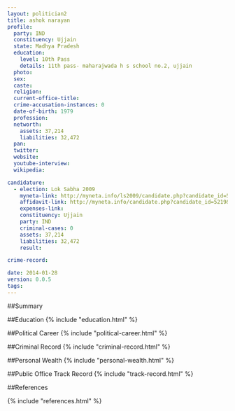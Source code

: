```yaml
---
layout: politician2
title: ashok narayan
profile: 
  party: IND
  constituency: Ujjain
  state: Madhya Pradesh
  education: 
    level: 10th Pass
    details: 11th pass- maharajwada h s school no.2, ujjain
  photo: 
  sex: 
  caste: 
  religion: 
  current-office-title: 
  crime-accusation-instances: 0
  date-of-birth: 1979
  profession: 
  networth: 
    assets: 37,214
    liabilities: 32,472
  pan: 
  twitter: 
  website: 
  youtube-interview: 
  wikipedia: 

candidature: 
  - election: Lok Sabha 2009
    myneta-link: http://myneta.info/ls2009/candidate.php?candidate_id=5219
    affidavit-link: http://myneta.info/candidate.php?candidate_id=5219&scan=original
    expenses-link: 
    constituency: Ujjain 
    party: IND
    criminal-cases: 0
    assets: 37,214
    liabilities: 32,472
    result:  

crime-record: 

date: 2014-01-28
version: 0.0.5
tags: 
---
```

##Summary


##Education
{% include "education.html" %}


##Political Career
{% include "political-career.html" %}


##Criminal Record
{% include "criminal-record.html" %}


##Personal Wealth
{% include "personal-wealth.html" %}


##Public Office Track Record
{% include "track-record.html" %}


##References


{% include "references.html" %}